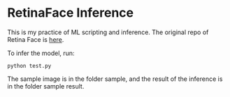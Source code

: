 # RetinaFace Inference

This is my practice of ML scripting and inference. 
The original repo of Retina Face is [here](https://github.com/biubug6/Pytorch_Retinaface.git).

To infer the model, run:
```
python test.py
```
The sample image is in the folder sample, and the result of the inference is in the folder sample result.
